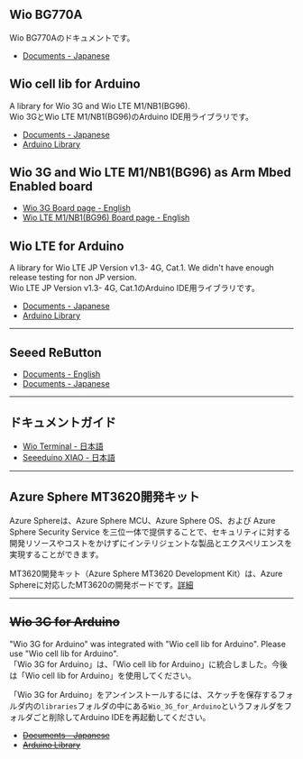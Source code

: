 ## Wio BG770A

Wio BG770Aのドキュメントです。

* [Documents - Japanese](Wio_BG770A/home.md)

## Wio cell lib for Arduino

A library for Wio 3G and Wio LTE M1/NB1(BG96).  
Wio 3GとWio LTE M1/NB1(BG96)のArduino IDE用ライブラリです。

* [Documents - Japanese](Wio_cell_lib_for_Arduino/home-ja.md)
* [Arduino Library](https://github.com/SeeedJP/Wio_cell_lib_for_Arduino)

## Wio 3G and Wio LTE M1/NB1(BG96) as Arm Mbed Enabled board

* [Wio 3G Board page - English](https://os.mbed.com/platforms/Seeed-Wio-3G/)
* [Wio LTE M1/NB1(BG96) Board page - English](https://os.mbed.com/platforms/Seeed-Wio-BG96/)

## Wio LTE for Arduino

A library for Wio LTE JP Version v1.3- 4G, Cat.1. We didn't have enough release testing for non JP version.  
Wio LTE JP Version v1.3- 4G, Cat.1のArduino IDE用ライブラリです。

* [Documents - Japanese](Wio_LTE_for_Arduino/Home-ja.md)
* [Arduino Library](https://github.com/SeeedJP/WioLTEforArduino)

---

## Seeed ReButton

* [Documents - English](https://seeedjp.github.io/ReButton/)
* [Documents - Japanese](https://seeedjp.github.io/ReButton/README-ja)

---

## ドキュメントガイド

* [Wio Terminal - 日本語](Document_Guide/Wio_Terminal.md)
* [Seeeduino XIAO - 日本語](Document_Guide/XIAO.md)

---

## Azure Sphere MT3620開発キット

Azure Sphereは、Azure Sphere MCU、Azure Sphere OS、および Azure Sphere Security Service を三位一体で提供することで、セキュリティに対する開発リソースやコストをかけずにインテリジェントな製品とエクスペリエンスを実現することができます。

MT3620開発キット（Azure Sphere MT3620 Development Kit）は、Azure Sphereに対応したMT3620の開発ボードです。[詳細](MT3620/readme.md)

---

## ~~Wio 3G for Arduino~~
"Wio 3G for Arduino" was integrated with "Wio cell lib for Arduino". Please use "Wio cell lib for Arduino".  
「Wio 3G for Arduino」は、「Wio cell lib for Arduino」に統合しました。今後は「Wio cell lib for Arduino」を使用してください。

「Wio 3G for Arduino」をアンインストールするには、スケッチを保存するフォルダ内の`libraries`フォルダの中にある`Wio_3G_for_Arduino`というフォルダをフォルダごと削除してArduino IDEを再起動してください。

* ~~[Documents - Japanese](Wio_3G_for_Arduino/home-ja.md)~~
* ~~[Arduino Library](https://github.com/SeeedJP/Wio_3G_for_Arduino)~~
